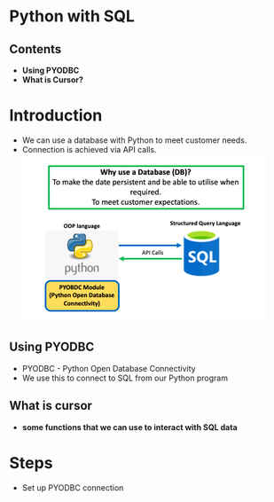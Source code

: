 # Python with SQL
## Contents 
* **Using PYODBC**
* **What is Cursor?**

# Introduction
* We can use a database with Python to meet customer needs. 
* Connection is achieved via API calls.   
![diagram](sql%20diagram.png)
## Using PYODBC
* PYODBC - Python Open Database Connectivity
* We use this to connect to SQL from our Python program
## What is cursor
* **some functions that we can use to interact with SQL data**

# Steps
* Set up PYODBC connection
